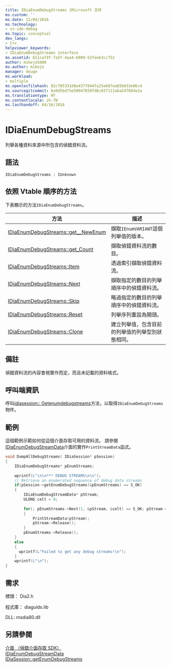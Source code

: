 ```yaml
---
title: IDiaEnumDebugStreams |Microsoft 文件
ms.custom: ''
ms.date: 11/04/2016
ms.technology:
- vs-ide-debug
ms.topic: conceptual
dev_langs:
- C++
helpviewer_keywords:
- IDiaEnumDebugStreams interface
ms.assetid: 611caf4f-7a5f-4aa4-b909-52feeb3cc752
author: mikejo5000
ms.author: mikejo
manager: douge
ms.workload:
- multiple
ms.openlocfilehash: 82c785331d8e4377844fa25ab07ea65b033e06cd
ms.sourcegitcommit: 6a9d5bd75e50947659fd6c837111a6a547884e2a
ms.translationtype: HT
ms.contentlocale: zh-TW
ms.lasthandoff: 04/16/2018
---
```

# <a name="idiaenumdebugstreams"></a>IDiaEnumDebugStreams
列舉各種資料來源中所包含的偵錯資料流。  
  
## <a name="syntax"></a>語法  
  
```  
IDiaEnumDebugStreams : IUnknown  
```  
  
## <a name="methods-in-vtable-order"></a>依照 Vtable 順序的方法  
 下表顯示的方法`IDiaEnumDebugStreams`。  
  
|方法|描述|  
|------------|-----------------|  
|[IDiaEnumDebugStreams::get__NewEnum](../../debugger/debug-interface-access/idiaenumdebugstreams-get-newenum.md)|擷取`IEnumVARIANT`這個列舉值的版本。|  
|[IDiaEnumDebugStreams::get_Count](../../debugger/debug-interface-access/idiaenumdebugstreams-get-count.md)|擷取偵錯資料流的數目。|  
|[IDiaEnumDebugStreams::Item](../../debugger/debug-interface-access/idiaenumdebugstreams-item.md)|透過索引擷取偵錯資料流。|  
|[IDiaEnumDebugStreams::Next](../../debugger/debug-interface-access/idiaenumdebugstreams-next.md)|擷取指定的數目的列舉順序中的偵錯資料流。|  
|[IDiaEnumDebugStreams::Skip](../../debugger/debug-interface-access/idiaenumdebugstreams-skip.md)|略過指定的數目的列舉順序中的偵錯資料流。|  
|[IDiaEnumDebugStreams::Reset](../../debugger/debug-interface-access/idiaenumdebugstreams-reset.md)|列舉序列重設為開頭。|  
|[IDiaEnumDebugStreams::Clone](../../debugger/debug-interface-access/idiaenumdebugstreams-clone.md)|建立列舉值，包含目前的列舉值的列舉型別狀態相同。|  
  
## <a name="remarks"></a>備註  
 偵錯資料流的內容會視實作而定，而且未記載的資料格式。  
  
## <a name="notes-for-callers"></a>呼叫端資訊  
 呼叫[idiasession:: Getenumdebugstreams](../../debugger/debug-interface-access/idiasession-getenumdebugstreams.md)方法，以取得`IDiaEnumDebugStreams`物件。  
  
## <a name="example"></a>範例  
 這個範例示範如何從這個介面存取可用的資料流。 請參閱[IDiaEnumDebugStreamData](../../debugger/debug-interface-access/idiaenumdebugstreamdata.md)介面的實作`PrintStreamData`函式。  
  
```C++  
void DumpAllDebugStreams( IDiaSession* pSession)  
{  
    IDiaEnumDebugStreams* pEnumStreams;  
  
    wprintf(L"\n\n*** DEBUG STREAMS\n\n");  
    // Retrieve an enumerated sequence of debug data streams  
    if(pSession->getEnumDebugStreams(&pEnumStreams) == S_OK)  
    {  
        IDiaEnumDebugStreamData* pStream;  
        ULONG celt = 0;  
  
        for(; pEnumStreams->Next(1, &pStream, &celt) == S_OK; pStream = NULL)  
        {  
            PrintStreamData(pStream);  
            pStream->Release();  
        }  
        pEnumStreams->Release();  
    }  
    else  
    {  
      wprintf(L"Failed to get any debug streams!\n");  
    }  
    wprintf(L"\n");  
}  
```  
  
## <a name="requirements"></a>需求  
 標頭： Dia2.h  
  
 程式庫： diaguids.lib  
  
 DLL: msdia80.dll  
  
## <a name="see-also"></a>另請參閱  
 [介面 （偵錯介面存取 SDK）](../../debugger/debug-interface-access/interfaces-debug-interface-access-sdk.md)   
 [IDiaEnumDebugStreamData](../../debugger/debug-interface-access/idiaenumdebugstreamdata.md)   
 [IDiaSession::getEnumDebugStreams](../../debugger/debug-interface-access/idiasession-getenumdebugstreams.md)